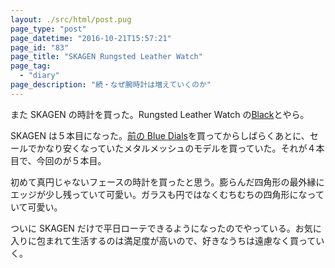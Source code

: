 ```yaml
---
layout: ./src/html/post.pug
page_type: "post"
page_datetime: "2016-10-21T15:57:21"
page_id: "83"
page_title: "SKAGEN Rungsted Leather Watch"
page_tag:
  - "diary"
page_description: "続・なぜ腕時計は増えていくのか"
---
```


また SKAGEN の時計を買った。Rungsted Leather Watch の[Black](http://www.skagen.com/us/en/products/rungsted-leather-watch-pdpskw6257p.html)とやら。

SKAGEN は５本目になった。[前の Blue Dials](/archives/64.html)を買ってからしばらくあとに、セールでかなり安くなっていたメタルメッシュのモデルを買っていた。それが４本目で、今回のが５本目。

初めて真円じゃないフェースの時計を買ったと思う。膨らんだ四角形の最外縁にエッジが少し残っていて可愛い。ガラスも円ではなくむちむちの四角形になっていて可愛い。

ついに SKAGEN だけで平日ローテできるようになったのでやっている。お気に入りに包まれて生活するのは満足度が高いので、好きなうちは遠慮なく買っていく。
